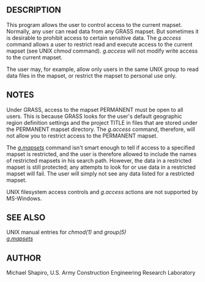 ## DESCRIPTION

This program allows the user to control access to the current mapset.
Normally, any user can read data from any GRASS mapset. But sometimes it
is desirable to prohibit access to certain sensitive data. The
*g.access* command allows a user to restrict read and execute access to
the current mapset (see UNIX *chmod* command). *g.access* will not
modify write access to the current mapset.

The user may, for example, allow only users in the same UNIX group to
read data files in the mapset, or restrict the mapset to personal use
only.

## NOTES

Under GRASS, access to the mapset PERMANENT must be open to all users.
This is because GRASS looks for the user\'s default geographic region
definition settings and the project TITLE in files that are stored under
the PERMANENT mapset directory. The *g.access* command, therefore, will
not allow you to restrict access to the PERMANENT mapset.

The *[g.mapsets](g.mapsets.html)* command isn\'t smart enough to tell if
access to a specified mapset is restricted, and the user is therefore
allowed to include the names of restricted mapsets in his search path.
However, the data in a restricted mapset is still protected; any
attempts to look for or use data in a restricted mapset will fail. The
user will simply not see any data listed for a restricted mapset.

UNIX filesystem access controls and *g.access* actions are not supported
by MS-Windows.

## SEE ALSO

UNIX manual entries for *chmod(1)* and *group(5)*\
*[g.mapsets](g.mapsets.html)*

## AUTHOR

Michael Shapiro, U.S. Army Construction Engineering Research Laboratory
